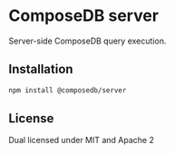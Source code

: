 # ComposeDB server

Server-side ComposeDB query execution.

## Installation

```sh
npm install @composedb/server
```

## License

Dual licensed under MIT and Apache 2

